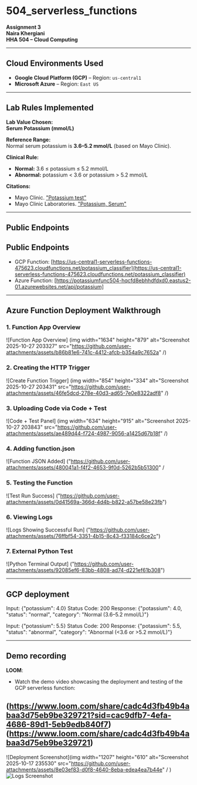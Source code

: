 # 504_serverless_functions

**Assignment 3**  
**Naira Khergiani**  
**HHA 504 – Cloud Computing**

---

## Cloud Environments Used

- **Google Cloud Platform (GCP)** – Region: `us-central1`
- **Microsoft Azure** – Region: `East US`

---

## Lab Rules Implemented

**Lab Value Chosen:**  
**Serum Potassium (mmol/L)**

**Reference Range:**  
Normal serum potassium is **3.6–5.2 mmol/L** (based on Mayo Clinic).

**Clinical Rule:**  

- **Normal:** 3.6 ≤ potassium ≤ 5.2 mmol/L  
- **Abnormal:** potassium < 3.6 or potassium > 5.2 mmol/L

**Citations:**  

- Mayo Clinic. ["Potassium test"](https://www.mayocliniclabs.com/tests-procedures/potassium-test/about/pac-20384753)  
- Mayo Clinic Laboratories. ["Potassium, Serum"](https://www.mayocliniclabs.com/test-catalog/Overview/602352)

---

## Public Endpoints

## Public Endpoints

- GCP Function: [https://us-central1-serverless-functions-475623.cloudfunctions.net/potassium_classifier](https://us-central1-serverless-functions-475623.cloudfunctions.net/potassium_classifier)  
- Azure Function: [https://potassiumfunc504-hqcfd8ebhhdfdxd0.eastus2-01.azurewebsites.net/api/potassium]
---


## Azure Function Deployment Walkthrough

### 1. Function App Overview
![Function App Overview] (img width="1634" height="879" alt="Screenshot 2025-10-27 203327" src="https://github.com/user-attachments/assets/b86b81e6-741c-4412-afcb-b354a9c7652a" /)


### 2. Creating the HTTP Trigger
![Create Function Trigger] (img width="854" height="334" alt="Screenshot 2025-10-27 203431" src="https://github.com/user-attachments/assets/46fe5dcd-278e-40d3-ad65-7e0e8322adf8" /)


### 3. Uploading Code via Code + Test
![Code + Test Panel] (img width="634" height="915" alt="Screenshot 2025-10-27 203843" src="https://github.com/user-attachments/assets/ae489d44-f724-4987-9056-a1425d67b18f" /)

### 4. Adding function.json
![Function JSON Added] ("https://github.com/user-attachments/assets/480041a1-f4f2-4653-9f0d-5262b5b51300" /


### 5. Testing the Function
![Test Run Success] ("https://github.com/user-attachments/assets/0d41569a-366d-4d4b-b822-a57be58e23fb")


### 6. Viewing Logs
![Logs Showing Successful Run] ("https://github.com/user-attachments/assets/76ffbf54-3351-4b15-8c43-f33184c6ce2c")



### 7. External Python Test
![Python Terminal Output] ("https://github.com/user-attachments/assets/92085ef6-83bb-4808-ad74-d221ef61b308")


---

## GCP deployment

Input: {"potassium": 4.0}
Status Code: 200
Response: {"potassium": 4.0, "status": "normal", "category": "Normal (3.6–5.2 mmol/L)"}

Input: {"potassium": 5.5}
Status Code: 200
Response: {"potassium": 5.5, "status": "abnormal", "category": "Abnormal (<3.6 or >5.2 mmol/L)"}

---

## Demo recording

**LOOM**:

- Watch the demo video showcasing the deployment and testing of the GCP serverless function:

(https://www.loom.com/share/cadc4d3fb49b4abaa3d75eb9be329721?sid=cac9dfb7-4efa-4686-89d1-5eb9edb840f7) (https://www.loom.com/share/cadc4d3fb49b4abaa3d75eb9be329721)
----
![Deployment Screenshot](img width="1207" height="610" alt="Screenshot 2025-10-17 235530" src="https://github.com/user-attachments/assets/8e03ef83-d0f8-4640-8eba-edea4ea7b44e" /
)
![Logs Screenshot](GCP/screenshots_logs.png)




